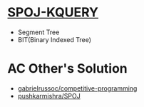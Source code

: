 # [SPOJ-KQUERY](https://www.spoj.com/problems/KQUERY/)
- Segment Tree
- BIT(Binary Indexed Tree)

# AC Other's Solution
- [gabrielrussoc/competitive-programming](https://github.com/gabrielrussoc/competitive-programming/blob/master/spoj/kquery.cpp)
- [pushkarmishra/SPOJ](https://github.com/pushkarmishra/SPOJ/blob/master/KQUERY.cpp)